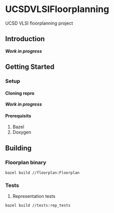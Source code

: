 # UCSDVLSIFloorplanning
UCSD VLSI floorplanning project

## Introduction
__*Work in progress*__

## Getting Started
### Setup
#### Cloning repro
__*Work in progress*__

#### Prerequisits
1. Bazel
2. Doxygen

## Building
### Floorplan binary
```
bazel build //floorplan:Floorplan
```
### Tests
1. Representation tests
```
bazel build //tests:rep_tests
```
